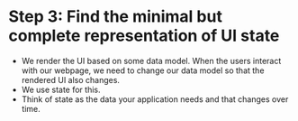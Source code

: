 # Step 3: Find the minimal but complete representation of UI state 

- We render the UI based on some data model. When the users interact with our webpage, we need to change our data model so that the rendered UI also changes.
- We use state for this.
- Think of state as the data your application needs and that changes over time.
